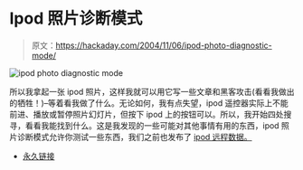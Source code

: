 # Ipod 照片诊断模式

> 原文：<https://hackaday.com/2004/11/06/ipod-photo-diagnostic-mode/>

![ipod photo diagnostic mode](img/af5e4305977d1afaddb235cccfb08daf.png)

所以我拿起一张 ipod 照片，这样我就可以用它写一些文章和黑客攻击(看看我做出的牺牲！)–等着看我做了什么。无论如何，我有点失望，ipod 遥控器实际上不能前进、播放或暂停照片幻灯片，但按下 ipod 上的按钮可以。所以，我开始四处搜寻，看看我能找到什么。这是我发现的一些可能对其他事情有用的东西，ipod 照片诊断模式允许你测试一些东西，我们之前也发布了 [ipod 远程数据。](http://ipod.hackaday.com/entry/7281854653129408/)

*   [永久链接](http://ilounge.com/index.php/articles/comments/ipod-photo-diagnostic-mode-revealed/)